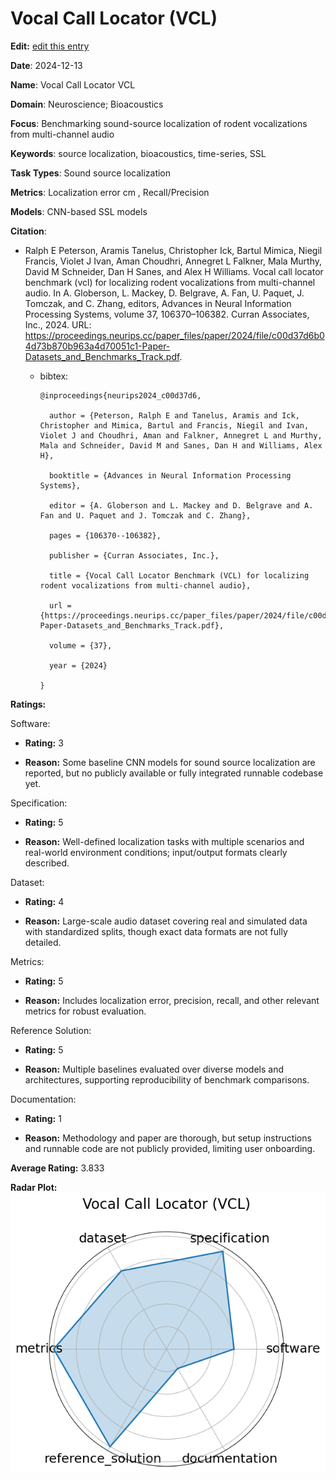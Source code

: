 # Vocal Call Locator (VCL)


**Edit:** [edit this entry](https://github.com/mlcommons-science/benchmark/tree/main/source)


**Date**: 2024-12-13


**Name**: Vocal Call Locator  VCL 


**Domain**: Neuroscience; Bioacoustics


**Focus**: Benchmarking sound-source localization of rodent vocalizations from multi-channel audio


**Keywords**: source localization, bioacoustics, time-series, SSL


**Task Types**: Sound source localization


**Metrics**: Localization error  cm , Recall/Precision


**Models**: CNN-based SSL models


**Citation**:


- Ralph E Peterson, Aramis Tanelus, Christopher Ick, Bartul Mimica, Niegil Francis, Violet J Ivan, Aman Choudhri, Annegret L Falkner, Mala Murthy, David M Schneider, Dan H Sanes, and Alex H Williams. Vocal call locator benchmark (vcl) for localizing rodent vocalizations from multi-channel audio. In A. Globerson, L. Mackey, D. Belgrave, A. Fan, U. Paquet, J. Tomczak, and C. Zhang, editors, Advances in Neural Information Processing Systems, volume 37, 106370–106382. Curran Associates, Inc., 2024. URL: https://proceedings.neurips.cc/paper_files/paper/2024/file/c00d37d6b04d73b870b963a4d70051c1-Paper-Datasets_and_Benchmarks_Track.pdf.

  - bibtex:
      ```
      @inproceedings{neurips2024_c00d37d6,

        author = {Peterson, Ralph E and Tanelus, Aramis and Ick, Christopher and Mimica, Bartul and Francis, Niegil and Ivan, Violet J and Choudhri, Aman and Falkner, Annegret L and Murthy, Mala and Schneider, David M and Sanes, Dan H and Williams, Alex H},

        booktitle = {Advances in Neural Information Processing Systems},

        editor = {A. Globerson and L. Mackey and D. Belgrave and A. Fan and U. Paquet and J. Tomczak and C. Zhang},

        pages = {106370--106382},

        publisher = {Curran Associates, Inc.},

        title = {Vocal Call Locator Benchmark (VCL) for localizing rodent vocalizations from multi-channel audio},

        url = {https://proceedings.neurips.cc/paper_files/paper/2024/file/c00d37d6b04d73b870b963a4d70051c1-Paper-Datasets_and_Benchmarks_Track.pdf},

        volume = {37},

        year = {2024}

      }

      ```

**Ratings:**


Software:


  - **Rating:** 3


  - **Reason:** Some baseline CNN models for sound source localization are reported, but no publicly available or fully integrated runnable codebase yet. 


Specification:


  - **Rating:** 5


  - **Reason:** Well-defined localization tasks with multiple scenarios and real-world environment conditions; input/output formats clearly described. 


Dataset:


  - **Rating:** 4


  - **Reason:** Large-scale audio dataset covering real and simulated data with standardized splits, though exact data formats are not fully detailed. 


Metrics:


  - **Rating:** 5


  - **Reason:** Includes localization error, precision, recall, and other relevant metrics for robust evaluation. 


Reference Solution:


  - **Rating:** 5


  - **Reason:** Multiple baselines evaluated over diverse models and architectures, supporting reproducibility of benchmark comparisons. 


Documentation:


  - **Rating:** 1


  - **Reason:** Methodology and paper are thorough, but setup instructions and runnable code are not publicly provided, limiting user onboarding. 


**Average Rating:** 3.833


**Radar Plot:**
 ![Vocal Call Locator Vcl radar plot](../../tex/images/vocal_call_locator_vcl_radar.png)